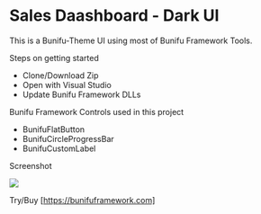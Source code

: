 # Sales Daashboard - Dark UI
This is a Bunifu-Theme UI using most of Bunifu Framework Tools.

Steps on getting started
* Clone/Download Zip
* Open with Visual Studio 
* Update Bunifu Framework DLLs

Bunifu Framework Controls used in this project

* BunifuFlatButton
* BunifuCircleProgressBar
* BunifuCustomLabel

Screenshot

![](https://github.com/bunifu-framework/Sales-Dashboard-Dark-UI/blob/master/sc6.PNG)

Try/Buy [https://bunifuframework.com]